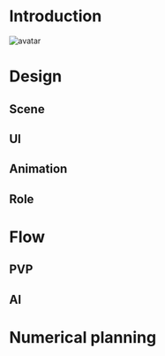 # Introduction
![avatar](https://chuantu.xyz/t6/738/1591438844x1822618949.jpg)
# Design
## Scene
## UI
## Animation
## Role
# Flow
## PVP
## AI
# Numerical planning
